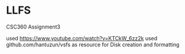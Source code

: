 # LLFS
CSC360 Assignment3

used https://www.youtube.com/watch?v=KTCkW_6zz2k
used github.com/hantuzun/vsfs as resource for Disk creation and formatting
